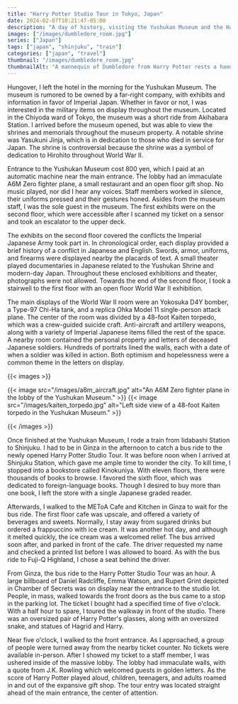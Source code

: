 ```yaml
---
title: "Harry Potter Studio Tour in Tokyo, Japan"
date: 2024-02-07T10:21:47-05:00
description: "A day of history, visiting the Yushukan Museum and the Harry Potter Studio Tour in Tokyo, Japan."
images: ["/images/dumbledore_room.jpg"]
series: ["Japan"]
tags: ["japan", "shinjuku", "train"]
categories: ["japan", "travel"]
thumbnail: "/images/dumbledore_room.jpg"
thumbnailAlt: "A mannequin of Dumbledore from Harry Potter rests a hand on a wood desk."
---
```


Hungover, I left the hotel in the morning for the Yushukan Museum. The museum is rumored to be owned by a far-right company, with exhibits and information in favor of Imperial Japan. Whether in favor or not, I was interested in the military items on display throughout the museum. Located in the Chiyoda ward of Tokyo, the museum was a short ride from Akihabara Station. I arrived before the museum opened, but was able to view the shrines and memorials throughout the museum property. A notable shrine was Yasukuni Jinja, which is in dedication to those who died in service for Japan. The shrine is controversial because the shrine was a symbol of dedication to Hirohito throughout World War II.

Entrance to the Yushukan Museum cost 800 yen, which I paid at an automatic machine near the main entrance. The lobby had an immaculate A6M Zero fighter plane, a small restaurant and an open floor gift shop. No music played, nor did I hear any voices. Staff members worked in silence, their uniforms pressed and their gestures honed. Asides from the museum staff, I was the sole guest in the museum. The first exhibits were on the second floor, which were accessible after I scanned my ticket on a sensor and took an escalator to the upper deck.

The exhibits on the second floor covered the conflicts the Imperial Japanese Army took part in. In chronological order, each display provided a brief history of a conflict in Japanese and English. Swords, armor, uniforms, and firearms were displayed nearby the placards of text. A small theater played documentaries in Japanese related to the Yushukan Shrine and modern-day Japan. Throughout these enclosed exhibitions and theater, photographs were not allowed. Towards the end of the second floor, I took a stairwell to the first floor with an open floor World War II exhibition.

The main displays of the World War II room were an Yokosuka D4Y bomber, a Type-97 Chi-Ha tank, and a replica Ohka Model 11 single-person attack plane. The center of the room was divided by a 48-foot Kaiten torpedo, which was a crew-guided suicide craft. Anti-aircraft and artillery weapons, along with a variety of Imperial Japanese items filled the rest of the space. A nearby room contained the personal property and letters of deceased Japanese soldiers. Hundreds of portraits lined the walls, each with a date of when a soldier was killed in action. Both optimism and hopelessness were a common theme in the letters on display.

{{< images >}}

{{< image src="/images/a6m_aircraft.jpg" alt="An A6M Zero fighter plane in the lobby of the Yushukan Museum." >}}
{{< image src="/images/kaiten_torpedo.jpg" alt="Left side view of a 48-foot Kaiten torpedo in the Yushukan Museum." >}}

{{< /images >}}

Once finished at the Yushukan Museum, I rode a train from Iidabashi Station to Shinjuku. I had to be in Ginza in the afternoon to catch a bus ride to the newly opened Harry Potter Studio Tour. It was before noon when I arrived at Shinjuku Station, which gave me ample time to wonder the city. To kill time, I stopped into a bookstore called Kinokuniya. With eleven floors, there were thousands of books to browse. I favored the sixth floor, which was dedicated to foreign-language books. Though I desired to buy more than one book, I left the store with a single Japanese graded reader.

Afterwards, I walked to the METoA Cafe and Kitchen in Ginza to wait for the bus ride. The first floor cafe was upscale, and offered a variety of beverages and sweets. Normally, I stay away from sugared drinks but ordered a frappuccino with ice cream. It was another hot day, and although it melted quickly, the ice cream was a welcomed relief. The bus arrived soon after, and parked in front of the cafe. The driver requested my name and checked a printed list before I was allowed to board. As with the bus ride to Fuji-Q Highland, I chose a seat behind the driver.

From Ginza, the bus ride to the Harry Potter Studio Tour was an hour. A large billboard of Daniel Radcliffe, Emma Watson, and Rupert Grint depicted in Chamber of Secrets was on display near the entrance to the studio lot. People, in mass, walked towards the front doors as the bus came to a stop in the parking lot. The ticket I bought had a specified time of five o'clock. With a half hour to spare, I toured the walkway in front of the studio. There was an oversized pair of Harry Potter's glasses, along with an oversized snake, and statues of Hagrid and Harry.

Near five o'clock, I walked to the front entrance. As I approached, a group of people were turned away from the nearby ticket counter. No tickets were available in-person. After I showed my ticket to a staff member, I was ushered inside of the massive lobby. The lobby had immaculate walls, with a quote from J.K. Rowling which welcomed guests in golden letters. As the score of Harry Potter played aloud, children, teenagers, and adults roamed in and out of the expansive gift shop. The tour entry was located straight ahead of the main entrance, the center of attention.

<!--- Harry Potter Studio Tour Introduction / Auditorium -->

<!--- Great Hall / Moving Staircases -->

<!--- Dormitories / Classrooms -->

<!--- Haunted Forest -->

<!--- Butterbeer -->

<!--- Privet Drive -->

<!--- Train Station -->

<!--- Ministry of Magic -->

<!--- Diagon Alley -->

<!--- End of tour / gift shop -->

<!--- Returning to Ginza / Hotel -->
